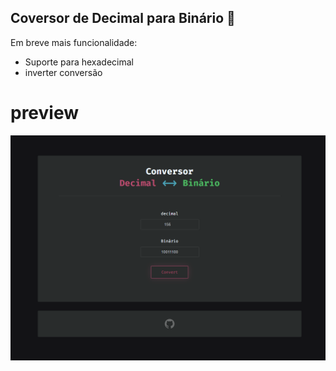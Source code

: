 ## Coversor de Decimal para Binário 🍩

Em breve mais funcionalidade:

- Suporte para hexadecimal
- inverter conversão

# preview

<img src="convert.png">